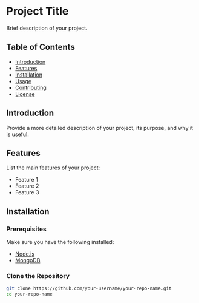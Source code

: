 # Project Title

Brief description of your project.

## Table of Contents

- [Introduction](#introduction)
- [Features](#features)
- [Installation](#installation)
- [Usage](#usage)
- [Contributing](#contributing)
- [License](#license)

## Introduction

Provide a more detailed description of your project, its purpose, and why it is useful.

## Features

List the main features of your project:
- Feature 1
- Feature 2
- Feature 3

## Installation

### Prerequisites

Make sure you have the following installed:
- [Node.js](https://nodejs.org/)
- [MongoDB](https://www.mongodb.com/)

### Clone the Repository

```bash
git clone https://github.com/your-username/your-repo-name.git
cd your-repo-name
